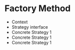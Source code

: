 # Factory Method

- Context
- Strategy interface
- Concrete Strategy 1
- Concrete Strategy 1
- Concrete Strategy 1
